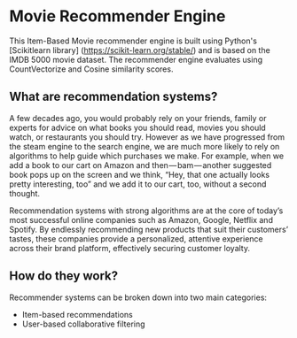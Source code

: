 # Movie Recommender Engine

This Item-Based Movie recommender engine is built using Python's [Scikitlearn library] (https://scikit-learn.org/stable/) and is based on the IMDB 5000 movie dataset.
The recommender engine evaluates using CountVectorize and Cosine similarity scores.

## What are recommendation systems?

A few decades ago, you would probably rely on your friends, family or experts for advice on what books you should read, movies you should watch, or restaurants you should try. However as we have progressed from the steam engine to the search engine, we are much more likely to rely on algorithms to help guide which purchases we make. For example, when we add a book to our cart on Amazon and then — bam — another suggested book pops up on the screen and we think, “Hey, that one actually looks pretty interesting, too” and we add it to our cart, too, without a second thought.

Recommendation systems with strong algorithms are at the core of today’s most successful online companies such as Amazon, Google, Netflix and Spotify. By endlessly recommending new products that suit their customers’ tastes, these companies provide a personalized, attentive experience across their brand platform, effectively securing customer loyalty.

## How do they work?

Recommender systems can be broken down into two main categories:
* Item-based recommendations
* User-based collaborative filtering



